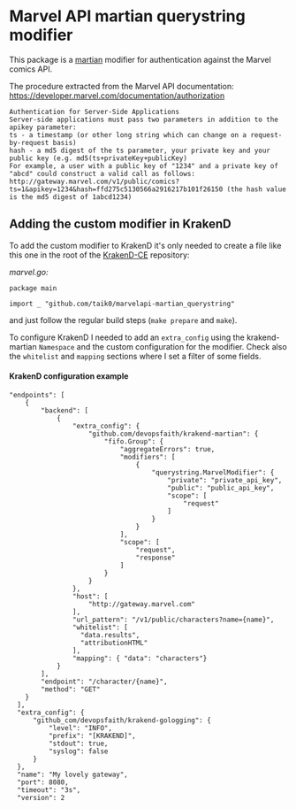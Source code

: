 # Marvel API martian querystring modifier


This package is a [martian](https://github.com/google/martian) modifier for authentication against the Marvel comics API.


The procedure extracted from the Marvel API documentation:
https://developer.marvel.com/documentation/authorization

```
Authentication for Server-Side Applications
Server-side applications must pass two parameters in addition to the apikey parameter:
ts - a timestamp (or other long string which can change on a request-by-request basis)
hash - a md5 digest of the ts parameter, your private key and your public key (e.g. md5(ts+privateKey+publicKey)
For example, a user with a public key of "1234" and a private key of "abcd" could construct a valid call as follows: http://gateway.marvel.com/v1/public/comics?ts=1&apikey=1234&hash=ffd275c5130566a2916217b101f26150 (the hash value is the md5 digest of 1abcd1234)
```

## Adding the custom modifier in KrakenD

To add the custom modifier to KrakenD it's only needed to create a file like this one in the root of the [KrakenD-CE](https://github.com/devopsfaith/krakend-ce) repository:

*marvel.go:*
```
package main

import _ "github.com/taik0/marvelapi-martian_querystring"
```
and just follow the regular build steps (`make prepare` and `make`).

To configure KrakenD I needed to add an `extra_config` using the krakend-martian `Namespace` and the custom configuration for the modifier.
Check also the `whitelist` and `mapping` sections where I set a filter of some fields.

#### KrakenD configuration example
```
"endpoints": [
    {
        "backend": [
            {
                "extra_config": {
                    "github.com/devopsfaith/krakend-martian": {
                        "fifo.Group": {
                            "aggregateErrors": true,
                            "modifiers": [
                                {
                                    "querystring.MarvelModifier": {
                                        "private": "private_api_key",
                                        "public": "public_api_key",
                                        "scope": [
                                            "request"
                                        ]
                                    }
                                }
                            ],
                            "scope": [
                                "request",
                                "response"
                            ]
                        }
                    }
                },
                "host": [
                    "http://gateway.marvel.com"
                ],
                "url_pattern": "/v1/public/characters?name={name}",
                "whitelist": [
                  "data.results",
                  "attributionHTML"
                ],
                "mapping": { "data": "characters"}
            }
        ],
        "endpoint": "/character/{name}",
        "method": "GET"
    }
  ],
  "extra_config": {
      "github_com/devopsfaith/krakend-gologging": {
          "level": "INFO",
          "prefix": "[KRAKEND]",
          "stdout": true,
          "syslog": false
      }
  },
  "name": "My lovely gateway",
  "port": 8080,
  "timeout": "3s",
  "version": 2
```


